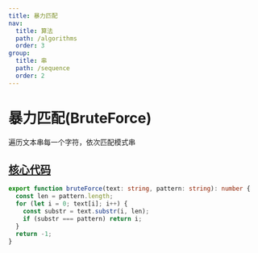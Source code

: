 ```yaml
---
title: 暴力匹配
nav:
  title: 算法
  path: /algorithms
  order: 3
group:
  title: 串
  path: /sequence
  order: 2
---
```


# 暴力匹配(BruteForce)

遍历文本串每一个字符，依次匹配模式串

## [核心代码](https://gitee.com/bestlyg/bestlyg/tree/master/packages/algorithms/src/sequence/bruteForce.ts)

```ts
export function bruteForce(text: string, pattern: string): number {
  const len = pattern.length;
  for (let i = 0; text[i]; i++) {
    const substr = text.substr(i, len);
    if (substr === pattern) return i;
  }
  return -1;
}
```
